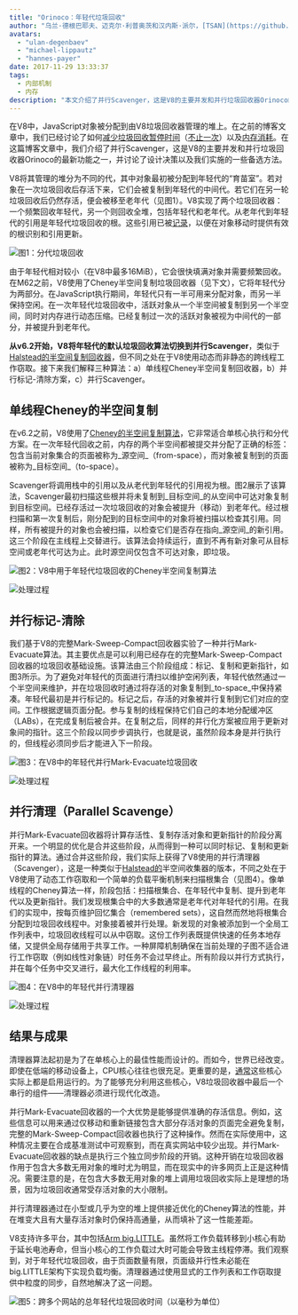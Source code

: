 ```yaml
---
title: "Orinoco：年轻代垃圾回收"
author: "乌兰·德根巴耶夫、迈克尔·利普奥茨和汉内斯·派尔，[TSAN](https://github.com/google/sanitizers/wiki/ThreadSanitizerCppManual)的朋友们"
avatars:
  - "ulan-degenbaev"
  - "michael-lippautz"
  - "hannes-payer"
date: 2017-11-29 13:33:37
tags:
  - 内部机制
  - 内存
description: "本文介绍了并行Scavenger，这是V8的主要并发和并行垃圾回收器Orinoco的最新功能之一。"
---
```

在V8中，JavaScript对象被分配到由V8垃圾回收器管理的堆上。在之前的博客文章中，我们已经讨论了如何[减少垃圾回收暂停时间](/blog/jank-busters)（[不止一次](/blog/orinoco)）以及[内存消耗](/blog/optimizing-v8-memory)。在这篇博客文章中，我们介绍了并行Scavenger，这是V8的主要并发和并行垃圾回收器Orinoco的最新功能之一，并讨论了设计决策以及我们实施的一些备选方法。

<!--truncate-->
V8将其管理的堆分为不同的代，其中对象最初被分配到年轻代的“育苗室”。若对象在一次垃圾回收后存活下来，它们会被复制到年轻代的中间代。若它们在另一轮垃圾回收后仍然存活，便会被移至老年代（见图1）。V8实现了两个垃圾回收器：一个频繁回收年轻代，另一个则回收全堆，包括年轻代和老年代。从老年代到年轻代的引用是年轻代垃圾回收的根。这些引用已被[记录](/blog/orinoco)，以便在对象移动时提供有效的根识别和引用更新。

![图1：分代垃圾回收](/_img/orinoco-parallel-scavenger/generational-gc.png)

由于年轻代相对较小（在V8中最多16MiB），它会很快填满对象并需要频繁回收。在M62之前，V8使用了Cheney半空间复制垃圾回收器（见下文），它将年轻代分为两部分。在JavaScript执行期间，年轻代只有一半可用来分配对象，而另一半保持空闲。在一次年轻代垃圾回收中，活跃对象从一个半空间被复制到另一个半空间，同时对内存进行动态压缩。已经复制过一次的活跃对象被视为中间代的一部分，并被提升到老年代。

**从v6.2开始，V8将年轻代的默认垃圾回收算法切换到并行Scavenger**，类似于[Halstead的半空间复制回收器](https://dl.acm.org/citation.cfm?id=802017)，但不同之处在于V8使用动态而非静态的跨线程工作窃取。接下来我们解释三种算法：a）单线程Cheney半空间复制回收器，b）并行标记-清除方案，c）并行Scavenger。

## 单线程Cheney的半空间复制

在v6.2之前，V8使用了[Cheney的半空间复制算法](https://dl.acm.org/citation.cfm?doid=362790.362798)，它非常适合单核心执行和分代方案。在一次年轻代回收之前，内存的两个半空间都被提交并分配了正确的标签：包含当前对象集合的页面被称为_源空间_（from-space），而对象被复制到的页面被称为_目标空间_（to-space）。

Scavenger将调用栈中的引用以及从老代到年轻代的引用视为根。图2展示了该算法，Scavenger最初扫描这些根并将未复制到_目标空间_的从空间中可达对象复制到目标空间。已经存活过一次垃圾回收的对象会被提升（移动）到老年代。经过根扫描和第一次复制后，刚分配到的目标空间中的对象将被扫描以检查其引用。同样，所有被提升的对象也会被扫描，以检查它们是否存在指向_源空间_的新引用。这三个阶段在主线程上交替进行。该算法会持续运行，直到不再有新对象可从目标空间或老年代可达为止。此时源空间仅包含不可达对象，即垃圾。

![图2：V8中用于年轻代垃圾回收的Cheney半空间复制算法](/_img/orinoco-parallel-scavenger/cheneys-semispace-copy.png)

![处理过程](/_img/orinoco-parallel-scavenger/cheneys-semispace-copy-processing.png)

## 并行标记-清除

我们基于V8的完整Mark-Sweep-Compact回收器实验了一种并行Mark-Evacuate算法。其主要优点是可以利用已经存在的完整Mark-Sweep-Compact回收器的垃圾回收基础设施。该算法由三个阶段组成：标记、复制和更新指针，如图3所示。为了避免对年轻代的页面进行清扫以维护空闲列表，年轻代依然通过一个半空间来维护，并在垃圾回收时通过将存活的对象复制到_to-space_中保持紧凑。年轻代最初是并行标记的。标记之后，存活的对象被并行复制到它们对应的空间。工作根据逻辑页面分配。参与复制的线程保持它们自己的本地分配缓冲区（LABs），在完成复制后被合并。在复制之后，同样的并行化方案被应用于更新对象间的指针。这三个阶段以同步步调执行，也就是说，虽然阶段本身是并行执行的，但线程必须同步后才能进入下一阶段。

![图3：在V8中的年轻代并行Mark-Evacuate垃圾回收](/_img/orinoco-parallel-scavenger/parallel-mark-evacuate.png)

![处理过程](/_img/orinoco-parallel-scavenger/parallel-mark-evacuate-processing.png)

## 并行清理（Parallel Scavenge）

并行Mark-Evacuate回收器将计算存活性、复制存活对象和更新指针的阶段分离开来。一个明显的优化是合并这些阶段，从而得到一种可以同时标记、复制和更新指针的算法。通过合并这些阶段，我们实际上获得了V8使用的并行清理器（Scavenger），这是一种类似于[Halstead的](https://dl.acm.org/citation.cfm?id=802017)半空间收集器的版本，不同之处在于V8使用了动态工作窃取和一个简单的负载平衡机制来扫描根集合（见图4）。像单线程的Cheney算法一样，阶段包括：扫描根集合、在年轻代中复制、提升到老年代以及更新指针。我们发现根集合中的大多数通常是老年代对年轻代的引用。在我们的实现中，按每页维护回忆集合（remembered sets），这自然而然地将根集合分配到垃圾回收线程中。对象接着被并行处理。新发现的对象被添加到一个全局工作列表中，垃圾回收线程可以从中窃取。这份工作列表既提供快速的任务本地存储，又提供全局存储用于共享工作。一种屏障机制确保在当前处理的子图不适合进行工作窃取（例如线性对象链）时任务不会过早终止。所有阶段以并行方式执行，并在每个任务中交叉进行，最大化工作线程的利用率。

![图4：在V8中的年轻代并行清理器](/_img/orinoco-parallel-scavenger/parallel-scavenge.png)

![处理过程](/_img/orinoco-parallel-scavenger/parallel-scavenge-processing.png)

## 结果与成果

清理器算法起初是为了在单核心上的最佳性能而设计的。而如今，世界已经改变。即使在低端的移动设备上，CPU核心往往也很充足。更重要的是，[通常](https://dl.acm.org/citation.cfm?id=2968469)这些核心实际上都是启用运行的。为了能够充分利用这些核心，V8垃圾回收器中最后一个串行的组件——清理器必须进行现代化改造。

并行Mark-Evacuate回收器的一个大优势是能够提供准确的存活信息。例如，这些信息可以用来通过仅移动和重新链接包含大部分存活对象的页面完全避免复制，完整的Mark-Sweep-Compact回收器也执行了这种操作。然而在实际使用中，这种情况主要在合成基准测试中可观察到，而在真实网站中较少出现。并行Mark-Evacuate回收器的缺点是执行三个独立同步阶段的开销。这种开销在垃圾回收器作用于包含大多数无用对象的堆时尤为明显，而在现实中的许多网页上正是这种情况。需要注意的是，在包含大多数无用对象的堆上调用垃圾回收实际上是理想的场景，因为垃圾回收通常受存活对象的大小限制。

并行清理器通过在小型或几乎为空的堆上提供接近优化的Cheney算法的性能，并在堆变大且有大量存活对象时仍保持高通量，从而填补了这一性能差距。

V8支持许多平台，其中包括[Arm big.LITTLE](https://developer.arm.com/technologies/big-little)。虽然将工作负载转移到小核心有助于延长电池寿命，但当小核心的工作负载过大时可能会导致主线程停滞。我们观察到，对于年轻代垃圾回收，由于页面数量有限，页面级并行性未必能在big.LITTLE架构下实现负载均衡。清理器通过使用显式的工作列表和工作窃取提供中粒度的同步，自然地解决了这一问题。

![图5：跨多个网站的总年轻代垃圾回收时间（以毫秒为单位）](/_img/orinoco-parallel-scavenger/results.png)
